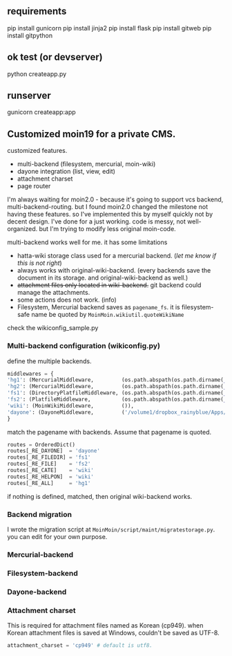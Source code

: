 ## requirements

pip install gunicorn
pip install jinja2
pip install flask
pip install gitweb
pip install gitpython

## ok test (or devserver)

python createapp.py

## runserver

gunicorn createapp:app


## Customized moin19 for a private CMS.

customized features.

- multi-backend (filesystem, mercurial, moin-wiki)
- dayone integration (list, view, edit)
- attachment charset
- page router

I'm always waiting for moin2.0 - because it's going to support vcs backend, multi-backend-routing. but I found moin2.0 changed the milestone not having these features. so I've implemented this by myself quickly not by decent design. I've done for a just working. code is messy, not well-organized. but I'm trying to modify less original moin-code.

multi-backend works well for me. it has some limitations

- hatta-wiki storage class used for a mercurial backend.  (*let me know if this is not right*)
- always works with original-wiki-backend. (every backends save the document in its storage. and original-wiki-backend as well.)
- ~~attachment files only located in wiki-backend.~~ git backend could manage the attachments.
- some actions does not work. (info)
- Filesystem, Mercurial backend saves as `pagename_fs`. it is filesystem-safe name be quoted by `MoinMoin.wikiutil.quoteWikiName`

check the wikiconfig_sample.py

### Multi-backend configuration (wikiconfig.py)

define the multiple backends.

```python
middlewares = {
'hg1': (MercurialMiddleware,         (os.path.abspath(os.path.dirname(__file__)) + '\moinhg1',)),
'hg2': (MercurialMiddleware,         (os.path.abspath(os.path.dirname(__file__)) + '\moinhg2',)),
'fs1': (DirectoryPlatfileMiddleware, (os.path.abspath(os.path.dirname(__file__)) + '\moindpl',)),
'fs2': (PlatfileMiddleware,          (os.path.abspath(os.path.dirname(__file__)) + '\moinpl',)),
'wiki': (MoinWikiMiddleware,         ()),
'dayone': (DayoneMiddleware,         ('/volume1/dropbox_rainyblue/Apps/Day One/Journal.dayone',)),
}
```

match the pagename with backends. Assume that pagename is quoted.

```python
routes = OrderedDict()
routes[_RE_DAYONE]  = 'dayone'
routes[_RE_FILEDIR] = 'fs1'
routes[_RE_FILE]    = 'fs2'
routes[_RE_CATE]    = 'wiki'
routes[_RE_HELPON]  = 'wiki'
routes[_RE_ALL]     = 'hg1'
```

if nothing is defined, matched, then original wiki-backend works.

### Backend migration

I wrote the migration script at `MoinMoin/script/maint/migratestorage.py`. you can edit for your own purpose.

### Mercurial-backend

### Filesystem-backend

### Dayone-backend

### Attachment charset

This is required for attachment files named as Korean (cp949). when Korean attachment files is saved at Windows, couldn't be saved as UTF-8.

```python
attachment_charset = 'cp949' # default is utf8.
```


